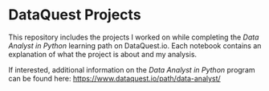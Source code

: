 # DataQuest Projects

This repository includes the projects I worked on while completing the *Data Analyst in Python* learning path on DataQuest.io. Each notebook contains an explanation of what the project is about and my analysis.

If interested, additional information on the *Data Analyst in Python* program can be found here: https://www.dataquest.io/path/data-analyst/
